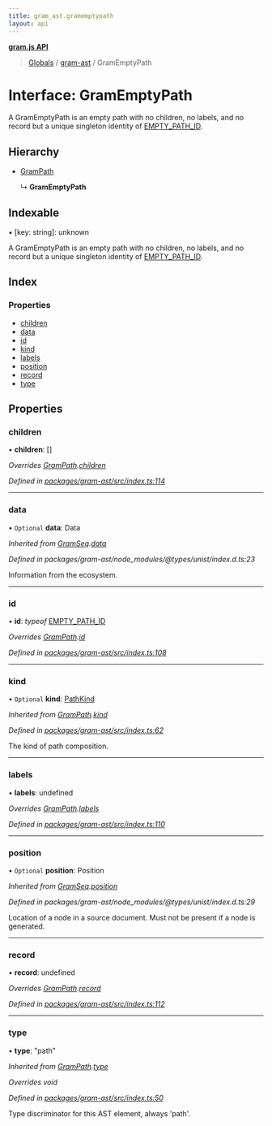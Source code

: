 ```yaml
---
title: gram_ast.gramemptypath
layout: api
---
```


**[gram.js API](../README.md)**

> [Globals](../globals.md) / [gram-ast](../modules/gram_ast.md) / GramEmptyPath

# Interface: GramEmptyPath

A GramEmptyPath is an empty path with no children,
no labels, and no record
but a unique singleton identity of [EMPTY_PATH_ID](../modules/gram_ast.md#empty_path_id).

## Hierarchy

* [GramPath](gram_ast.grampath.md)

  ↳ **GramEmptyPath**

## Indexable

▪ [key: string]: unknown

A GramEmptyPath is an empty path with no children,
no labels, and no record
but a unique singleton identity of [EMPTY_PATH_ID](../modules/gram_ast.md#empty_path_id).

## Index

### Properties

* [children](gram_ast.gramemptypath.md#children)
* [data](gram_ast.gramemptypath.md#data)
* [id](gram_ast.gramemptypath.md#id)
* [kind](gram_ast.gramemptypath.md#kind)
* [labels](gram_ast.gramemptypath.md#labels)
* [position](gram_ast.gramemptypath.md#position)
* [record](gram_ast.gramemptypath.md#record)
* [type](gram_ast.gramemptypath.md#type)

## Properties

### children

•  **children**: []

*Overrides [GramPath](gram_ast.grampath.md).[children](gram_ast.grampath.md#children)*

*Defined in [packages/gram-ast/src/index.ts:114](https://github.com/gram-data/gram-js/blob/d80fb0e/packages/gram-ast/src/index.ts#L114)*

___

### data

• `Optional` **data**: Data

*Inherited from [GramSeq](gram_ast.gramseq.md).[data](gram_ast.gramseq.md#data)*

*Defined in packages/gram-ast/node_modules/@types/unist/index.d.ts:23*

Information from the ecosystem.

___

### id

•  **id**: *typeof* [EMPTY\_PATH\_ID](../modules/gram_ast.md#empty_path_id)

*Overrides [GramPath](gram_ast.grampath.md).[id](gram_ast.grampath.md#id)*

*Defined in [packages/gram-ast/src/index.ts:108](https://github.com/gram-data/gram-js/blob/d80fb0e/packages/gram-ast/src/index.ts#L108)*

___

### kind

• `Optional` **kind**: [PathKind](../modules/gram_ast.md#pathkind)

*Inherited from [GramPath](gram_ast.grampath.md).[kind](gram_ast.grampath.md#kind)*

*Defined in [packages/gram-ast/src/index.ts:62](https://github.com/gram-data/gram-js/blob/d80fb0e/packages/gram-ast/src/index.ts#L62)*

The kind of path composition.

___

### labels

•  **labels**: undefined

*Overrides [GramPath](gram_ast.grampath.md).[labels](gram_ast.grampath.md#labels)*

*Defined in [packages/gram-ast/src/index.ts:110](https://github.com/gram-data/gram-js/blob/d80fb0e/packages/gram-ast/src/index.ts#L110)*

___

### position

• `Optional` **position**: Position

*Inherited from [GramSeq](gram_ast.gramseq.md).[position](gram_ast.gramseq.md#position)*

*Defined in packages/gram-ast/node_modules/@types/unist/index.d.ts:29*

Location of a node in a source document.
Must not be present if a node is generated.

___

### record

•  **record**: undefined

*Overrides [GramPath](gram_ast.grampath.md).[record](gram_ast.grampath.md#record)*

*Defined in [packages/gram-ast/src/index.ts:112](https://github.com/gram-data/gram-js/blob/d80fb0e/packages/gram-ast/src/index.ts#L112)*

___

### type

•  **type**: \"path\"

*Inherited from [GramPath](gram_ast.grampath.md).[type](gram_ast.grampath.md#type)*

*Overrides void*

*Defined in [packages/gram-ast/src/index.ts:50](https://github.com/gram-data/gram-js/blob/d80fb0e/packages/gram-ast/src/index.ts#L50)*

Type discriminator for this AST element, always 'path'.
